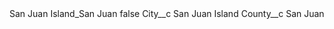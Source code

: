 <?xml version="1.0" encoding="UTF-8"?>
<CustomMetadata xmlns="http://soap.sforce.com/2006/04/metadata" xmlns:xsi="http://www.w3.org/2001/XMLSchema-instance" xmlns:xsd="http://www.w3.org/2001/XMLSchema">
    <label>San Juan Island_San Juan</label>
    <protected>false</protected>
    <values>
        <field>City__c</field>
        <value xsi:type="xsd:string">San Juan Island</value>
    </values>
    <values>
        <field>County__c</field>
        <value xsi:type="xsd:string">San Juan</value>
    </values>
</CustomMetadata>
